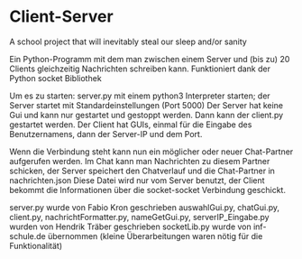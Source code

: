 # Client-Server
A school project that will inevitably steal our sleep and/or sanity

Ein Python-Programm mit dem man zwischen einem Server und (bis zu) 20 Clients gleichzeitig Nachrichten schreiben kann.
Funktioniert dank der Python socket Bibliothek

Um es zu starten: server.py mit einem python3 Interpreter starten; der Server startet mit Standardeinstellungen (Port 5000)
Der Server hat keine Gui und kann nur gestartet und gestoppt werden.
Dann kann der client.py gestartet werden. 
Der Client hat GUIs, einmal für die Eingabe des Benutzernamens, dann der Server-IP und dem Port.

Wenn die Verbindung steht kann nun ein möglicher oder neuer Chat-Partner aufgerufen werden.
Im Chat kann man Nachrichten zu diesem Partner schicken, der Server speichert den Chatverlauf und die Chat-Partner in nachrichten.json
Diese Datei wird nur vom Server benutzt, der Client bekommt die Informationen über die socket-socket Verbindung geschickt.



server.py wurde von Fabio Kron geschrieben
auswahlGui.py, chatGui.py, client.py, nachrichtFormatter.py, nameGetGui.py, serverIP_Eingabe.py wurden von Hendrik Träber geschrieben
socketLib.py wurde von inf-schule.de übernommen (kleine Überarbeitungen waren nötig für die Funktionalität) 
